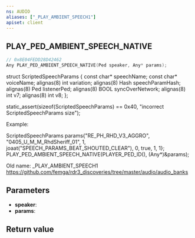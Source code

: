 ```yaml
---
ns: AUDIO
aliases: ["_PLAY_AMBIENT_SPEECH1"]
apiset: client
---
```

## PLAY_PED_AMBIENT_SPEECH_NATIVE

```c
// 0x8E04FEDD28D42462
Any PLAY_PED_AMBIENT_SPEECH_NATIVE(Ped speaker, Any* params);
```

struct ScriptedSpeechParams
{
	const char* speechName;
	const char* voiceName;
	alignas(8) int variation;
	alignas(8) Hash speechParamHash;
	alignas(8) Ped listenerPed;
	alignas(8) BOOL syncOverNetwork;
	alignas(8) int v7;
	alignas(8) int v8;
};

static_assert(sizeof(ScriptedSpeechParams) == 0x40, "incorrect ScriptedSpeechParams size");


Example:

ScriptedSpeechParams params{"RE_PH_RHD_V3_AGGRO", "0405_U_M_M_RhdSheriff_01", 1, joaat("SPEECH_PARAMS_BEAT_SHOUTED_CLEAR"), 0, true, 1, 1};
PLAY_PED_AMBIENT_SPEECH_NATIVE(PLAYER_PED_ID(), (Any*)&params);

Old name: _PLAY_AMBIENT_SPEECH1
https://github.com/femga/rdr3_discoveries/tree/master/audio/audio_banks

## Parameters
* **speaker**:
* **params**:

## Return value